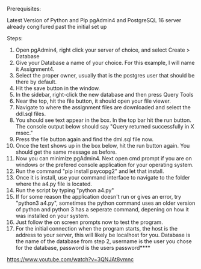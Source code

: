 Prerequisites:

Latest Version of Python and Pip
pgAdmin4 and PostgreSQL 16 server already congifured past the initial set up

Steps:

1. Open pgAdmin4, right click your server of choice, and select Create > Database
2. Give your Database a name of your choice. For this example, I will name it Assignment4.
3. Select the proper owner, usually that is the postgres user that should be there by default.
4. Hit the save button in the window.
5. In the sidebar, right-click the new database and then press Query Tools
6. Near the top, hit the file button, it should open your file viewer. 
7. Navigate to where the assignment files are downloaded and select the ddl.sql files. 
8. You should see text appear in the box. In the top bar hit the run button. The console output below should say "Query returned successfully in X msec."
9. Press the file button again and find the dml.sql file now.
10. Once the text shows up in the box below, hit the run button again. You should get the same message as before. 
11. Now you can minimize pgAdmin4. Next open cmd prompt if you are on windows or the prefered console application for your operating system.
12. Run the command "pip install psycopg2" and let that install.
13. Once it is install, use your command interface to navigate to the folder where the a4.py file is located.
14. Run the script by typing "python a4.py"
15. If for some reason the application doesn't run or gives an error, try "python3 a4.py", sometimes the python command uses an older version of python and python 3 has a seperate command, depening on how it was installed on your system.
16. Just follow the on screen prompts now to test the program. 
17. For the initial connection when the program starts, the host is the address to your server, this will likely be localhost for you. Database is the name of the database from step 2, username is the user you chose for the database, password is the users password****

https://www.youtube.com/watch?v=3QNJAt8vmnc
